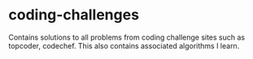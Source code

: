 # coding-challenges
Contains solutions to all problems from coding challenge sites such as topcoder, codechef. This also contains associated algorithms I learn.
